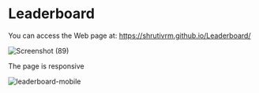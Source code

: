 # Leaderboard

You can access the Web page at:    https://shrutivrm.github.io/Leaderboard/


![Screenshot (89)](https://user-images.githubusercontent.com/84138971/175057136-1246a442-1273-4519-9992-65a88b09cfd5.png)


The page is responsive

![leaderboard-mobile](https://user-images.githubusercontent.com/84138971/175060385-7e42c0c8-227d-4dd1-954d-2c90665c8a5c.jpeg)



